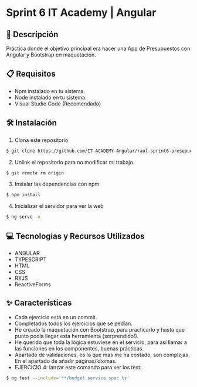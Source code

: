 # Sprint 6 IT Academy | Angular

## 📄 Descripción

Práctica donde el objetivo principal era hacer una App de Presupuestos con Angular y Bootstrap en maquetación.

## 📋 Requisitos

- Npm instalado en tu sistema.
- Node instalado en tu sistema.
- Visual Studio Code (Recomendado)

## 🛠️ Instalación

1. Clona este repositorio
```bash
$ git clone https://github.com/IT-ACADEMY-Angular/raul-sprint6-presupuestos-app.git
```

2. Unlink el repositorio para no modificar mi trabajo.

```bash
$ git remote rm origin
```

3. Instalar las dependencias con npm 

```bash
$ npm install
```

4. Inicializar el servidor para ver la web 

```bash
$ ng serve -o
```

## 💻 Tecnologías y Recursos Utilizados

- ANGULAR
- TYPESCRIPT
- HTML
- CSS
- RXJS
- ReactiveForms

## ✨ Características

- Cada ejercicio está en un commit.
- Completados todos los ejercicios que se pedían.
- He creado la maquetación con Bootstrap, para practicarlo y hasta que punto podía llegar esta herramienta (sorprendido!).
- He querido que toda la lógica estuviese en el servicio, para así llamar a las funciones en los componentes, buenas prácticas.
- Apartado de validaciones, es lo que mas me ha costado, son complejas. En el apartado de añadir páginas/idiomas.
- EJERCICIO 4: lanzar este comando para ver los test:

```bash
$ ng test --include='**/budget.service.spec.ts'
```

